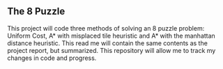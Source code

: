 ## The 8 Puzzle

This project will code three methods of solving an 8 puzzle problem: Uniform Cost, A* with misplaced tile heuristic and A* with the manhattan distance heuristic. This read me will contain the same contents as the project report, but summarized. This repository will allow me to track my changes in code and progress. 
